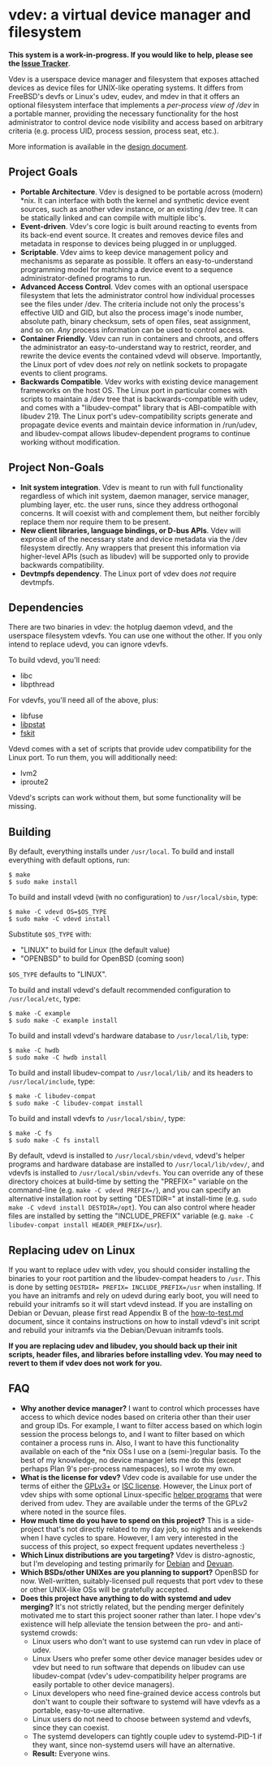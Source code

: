 vdev: a virtual device manager and filesystem
=============================================

**This system is a work-in-progress.  If you would like to help, please see the [Issue Tracker](https://github.com/jcnelson/vdev/issues)**.

Vdev is a userspace device manager and filesystem that exposes attached devices as device files for UNIX-like operating systems.  It differs from FreeBSD's devfs or Linux's udev, eudev, and mdev in that it offers an optional filesystem interface that implements a *per-process view of /dev* in a portable manner, providing the necessary functionality for the host administrator to control device node visibility and access based on arbitrary criteria (e.g. process UID, process session, process seat, etc.).

More information is available in the [design document](http://judecnelson.blogspot.com/2015/01/introducing-vdev.html).

Project Goals
-------------
* **Portable Architecture**.  Vdev is designed to be portable across (modern) *nix.  It can interface with both the kernel and synthetic device event sources, such as another vdev instance, or an existing /dev tree.  It can be statically linked and can compile with multiple libc's.
* **Event-driven**.  Vdev's core logic is built around reacting to events from its back-end event source.  It creates and removes device files and metadata in response to devices being plugged in or unplugged.
* **Scriptable**.  Vdev aims to keep device management policy and mechanisms as separate as possible.  It offers an easy-to-understand programming model for matching a device event to a sequence administrator-defined programs to run.
* **Advanced Access Control**.  Vdev comes with an optional userspace filesystem that lets the administrator control how individual processes see the files under /dev.  The criteria include not only the process's effective UID and GID, but also the process image's inode number, absolute path, binary checksum, sets of open files, seat assignment, and so on.  *Any* process information can be used to control access.
* **Container Friendly**.  Vdev can run in containers and chroots, and offers the administrator an easy-to-understand way to restrict, reorder, and rewrite the device events the contained vdevd will observe.  Importantly, the Linux port of vdev does *not* rely on netlink sockets to propagate events to client programs.
* **Backwards Compatible**.  Vdev works with existing device management frameworks on the host OS.  The Linux port in particular comes with scripts to maintain a /dev tree that is backwards-compatible with udev, and comes with a "libudev-compat" library that is ABI-compatible with libudev 219.  The Linux port's udev-compatibility scripts generate and propagate device events and maintain device information in /run/udev, and libudev-compat allows libudev-dependent programs to continue working without modification.

Project Non-Goals
-----------------
* **Init system integration**.  Vdev is meant to run with full functionality regardless of which init system, daemon manager, service manager, plumbing layer, etc. the user runs, since they address orthogonal concerns.  It will coexist with and complement them, but neither forcibly replace them nor require them to be present.
* **New client libraries, language bindings, or D-bus APIs**.  Vdev will exprose all of the necessary state and device metadata via the /dev filesystem directly.  Any wrappers that present this information via higher-level APIs (such as libudev) will be supported only to provide backwards compatibility.
* **Devtmpfs dependency**.  The Linux port of vdev does *not* require devtmpfs.

Dependencies
-----------

There are two binaries in vdev:  the hotplug daemon vdevd, and the userspace filesystem vdevfs.  You can use one without the other.  If you only intend to replace udevd, you can ignore vdevfs.

To build vdevd, you'll need:
* libc
* libpthread

For vdevfs, you'll need all of the above, plus:
* libfuse
* [libpstat](https://github.com/jcnelson/libpstat)
* [fskit](https://github.com/jcnelson/fskit)

Vdevd comes with a set of scripts that provide udev compatibility for the Linux port.  To run them, you will additionally need:
* lvm2
* iproute2

Vdevd's scripts can work without them, but some functionality will be missing.

Building
--------

By default, everything installs under `/usr/local`.  To build and install everything with default options, run:

    $ make
    $ sudo make install 

To build and install vdevd (with no configuration) to `/usr/local/sbin`, type:

    $ make -C vdevd OS=$OS_TYPE
    $ sudo make -C vdevd install

Substitute `$OS_TYPE` with:
* "LINUX" to build for Linux (the default value)
* "OPENBSD" to build for OpenBSD (coming soon)

`$OS_TYPE` defaults to "LINUX".

To build and install vdevd's default recommended configuration to `/usr/local/etc`, type:

    $ make -C example
    $ sudo make -C example install 

To build and install vdevd's hardware database to `/usr/local/lib`, type:

    $ make -C hwdb 
    $ sudo make -C hwdb install

To build and install libudev-compat to `/usr/local/lib/` and its headers to `/usr/local/include`, type:

    $ make -C libudev-compat 
    $ sudo make -C libudev-compat install

To build and install vdevfs to `/usr/local/sbin/`, type:

    $ make -C fs
    $ sudo make -C fs install

By default, vdevd is installed to `/usr/local/sbin/vdevd`, vdevd's helper programs and hardware database are installed to `/usr/local/lib/vdev/`, and vdevfs is installed to `/usr/local/sbin/vdevfs`.  You can override any of these directory choices at build-time by setting the "PREFIX=" variable on the command-line (e.g. `make -C vdevd PREFIX=/`), and you can specify an alternative installation root by setting "DESTDIR=" at install-time (e.g. `sudo make -C vdevd install DESTDIR=/opt`).  You can also control where header files are installed by setting the "INCLUDE_PREFIX" variable (e.g. `make -C libudev-compat install HEADER_PREFIX=/usr`).

Replacing udev on Linux
-----------------------

If you want to replace udev with vdev, you should consider installing the binaries to your root partition and the libudev-compat headers to `/usr`.  This is done by setting `DESTDIR= PREFIX= INCLUDE_PREFIX=/usr` when installing.  If you have an initramfs and rely on udevd during early boot, you will need to rebuild your initramfs so it will start vdevd instead.  If you are installing on Debian or Devuan, please first read Appendix B of the [how-to-test.md](https://github.com/jcnelson/vdev/blob/master/how-to-test.md) document, since it contains instructions on how to install vdevd's init script and rebuild your initramfs via the Debian/Devuan initramfs tools.

**If you are replacing udev and libudev, you should back up their init scripts, header files, and libraries before installing vdev.  You may need to revert to them if vdev does not work for you.**

FAQ
---
* **Why another device manager?**  I want to control which processes have access to which device nodes based on criteria other than their user and group IDs.  For example, I want to filter access based on which login session the process belongs to, and I want to filter based on which container a process runs in.  Also, I want to have this functionality available on each of the *nix OSs I use on a (semi-)regular basis.  To the best of my knowledge, no device manager lets me do this (except perhaps Plan 9's per-process namespaces), so I wrote my own.
* **What is the license for vdev?**  Vdev code is available for use under the terms of either the [GPLv3+](https://github.com/jcnelson/vdev/blob/master/LICENSE.GPLv3%2B) or [ISC license](https://github.com/jcnelson/vdev/blob/master/LICENSE.ISC).  However, the Linux port of vdev ships with some optional Linux-specific [helper programs](https://github.com/jcnelson/vdev/tree/master/vdevd/helpers/LINUX) that were derived from udev.  They are available under the terms of the GPLv2 where noted in the source files.
* **How much time do you have to spend on this project?**  This is a side-project that's not directly related to my day job, so nights and weekends when I have cycles to spare.  However, I am very interested in the success of this project, so expect frequent updates nevertheless :)
* **Which Linux distributions are you targeting?**  Vdev is distro-agnostic, but I'm developing and testing primarily for [Debian](http://www.debian.org) and [Devuan](http://devuan.org).
* **Which BSDs/other UNIXes are you planning to support?**  OpenBSD for now.  Well-written, suitably-licensed pull requests that port vdev to these or other UNIX-like OSs will be gratefully accepted.
* **Does this project have anything to do with systemd and udev merging?**  It's not strictly related, but the pending merger definitely motivated me to start this project sooner rather than later.  I hope vdev's existence will help alleviate the tension between the pro- and anti-systemd crowds:
  * Linux users who don't want to use systemd can run vdev in place of udev.
  * Linux Users who prefer some other device manager besides udev or vdev but need to run software that depends on libudev can use libudev-compat (vdev's udev-compatibility helper programs are easily portable to other device managers).
  * Linux developers who need fine-grained device access controls but don't want to couple their software to systemd will have vdevfs as a portable, easy-to-use alternative.
  * Linux users do not need to choose between systemd and vdevfs, since they can coexist.
  * The systemd developers can tightly couple udev to systemd-PID-1 if they want, since non-systemd users will have an alternative.
  * **Result:** Everyone wins.
